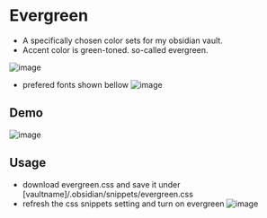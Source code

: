 # Evergreen

- A specifically chosen color sets for my obsidian vault.
- Accent color is green-toned. so-called evergreen.

![image](https://github.com/KaiyoungYu/obsidian-css-evergreen/assets/21034094/bcca5a15-d6e0-4435-ac75-f04a31ffcc4b)


- prefered fonts shown bellow
![image](https://github.com/KaiyoungYu/obsidian-css-evergreen/assets/21034094/00d89e82-1446-469d-9e77-427a294eb135)

## Demo
![image](https://github.com/KaiyoungYu/obsidian-css-evergreen/assets/21034094/fc7d0f17-078a-44b5-a629-3f43b9b52091)

## Usage
- download evergreen.css and save it under [vaultname]/.obsidian/snippets/evergreen.css
- refresh the css snippets setting and turn on evergreen
![image](https://github.com/KaiyoungYu/obsidian-css-evergreen/assets/21034094/477f8717-bead-49e8-ad9c-24b1f6a8c500)
